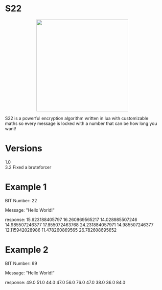 # S22
<p align="center">
  <img src="https://i.imgur.com/gPW6ZsJ.png" width="300">
</p>

S22 is a powerful encryption algorithm written in lua with customizable maths so every message is locked with a number that can be how long you want!

# Versions
1.0
<br>
3.2 Fixed a bruteforcer

# Example 1

BIT Number: 22 

Message: "Hello World!"

response: 15.623188405797 16.260869565217 14.028985507246 14.985507246377 17.855072463768 24.231884057971 14.985507246377 12.115942028986 11.478260869565 26.782608695652

# Example 2

BIT Number: 69 

Message: "Hello World!"

response: 49.0 51.0 44.0 47.0 56.0 76.0 47.0 38.0 36.0 84.0
 
